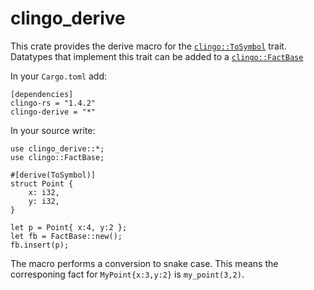 # clingo_derive

This crate provides the derive macro for the [`clingo::ToSymbol`](https://docs.rs/clingo/0.4.2/clingo/trait.ToSymbol.html) trait.
Datatypes that implement this trait can be added to a [`clingo::FactBase`](https://docs.rs/clingo/0.4.2/clingo/struct.FactBase.html)

In your `Cargo.toml` add:

    [dependencies]
    clingo-rs = "1.4.2"
    clingo-derive = "*"

In your source write:

    use clingo_derive::*;
    use clingo::FactBase;

    #[derive(ToSymbol)]
    struct Point {
        x: i32,
        y: i32,
    }

    let p = Point{ x:4, y:2 };
    let fb = FactBase::new();
    fb.insert(p);

The macro performs a conversion to snake case. This means the corresponing fact for `MyPoint{x:3,y:2}` is `my_point(3,2)`.